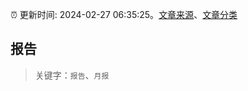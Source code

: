 :alarm_clock: 更新时间: 2024-02-27 06:35:25。[文章来源](/README.md)、[文章分类](/TAGS.md)

## 报告


> 关键字：`报告`、`月报`



